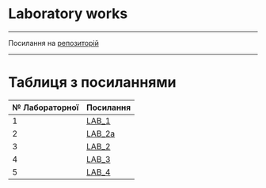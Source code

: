 # Laboratory works
---

Посилання на [репозиторій](https://github.com/dp-pavliuk/labs)

---
# Таблиця з посиланнями
|№ Лабораторної|Посилання|
|---|---|
|1|[LAB_1](https://github.com/dp-pavliuk/labs/tree/master/lab1)|
|2|[LAB_2a](https://github.com/dp-pavliuk/labs/tree/master/lab2_a)|
|3|[LAB_2](https://github.com/dp-pavliuk/labs/tree/master/lab_2)|
|4|[LAB_3](https://github.com/dp-pavliuk/labs/tree/master/lab_3)|
|5|[LAB_4](https://github.com/dp-pavliuk/labs/tree/master/lab_4)|
